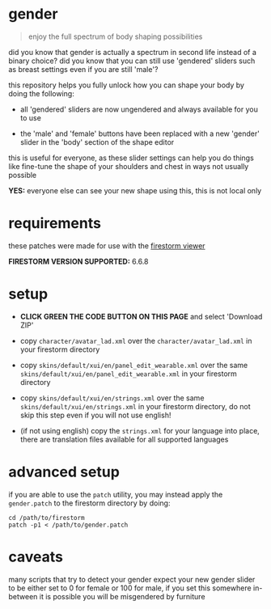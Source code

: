 # gender
> enjoy the full spectrum of body shaping possibilities

did you know that gender is actually a spectrum in second life instead of a
binary choice? did you know that you can still use 'gendered' sliders such
as breast settings even if you are still 'male'?

this repository helps you fully unlock how you can shape your body by doing
the following:

* all 'gendered' sliders are now ungendered and always available for you to use

* the 'male' and 'female' buttons have been replaced with a new 'gender' slider
  in the 'body' section of the shape editor

this is useful for everyone, as these slider settings can help you do things
like fine-tune the shape of your shoulders and chest in ways not usually
possible

**YES:** everyone else can see your new shape using this, this is not local only

# requirements
these patches were made for use with the [firestorm viewer][0]

**FIRESTORM VERSION SUPPORTED:** 6.6.8

# setup
* **CLICK GREEN THE CODE BUTTON ON THIS PAGE** and select 'Download ZIP'

* copy `character/avatar_lad.xml` over the `character/avatar_lad.xml` in your
  firestorm directory

* copy `skins/default/xui/en/panel_edit_wearable.xml` over the same
  `skins/default/xui/en/panel_edit_wearable.xml` in your firestorm directory

* copy `skins/default/xui/en/strings.xml` over the same 
  `skins/default/xui/en/strings.xml` in your firestorm directory, do not 
  skip this step even if you will not use english!

* (if not using english) copy the `strings.xml` for your language into place, 
  there are translation files available for all supported languages

# advanced setup
if you are able to use the `patch` utility, you may instead apply the
`gender.patch` to the firestorm directory by doing:

``` shell
cd /path/to/firestorm
patch -p1 < /path/to/gender.patch
```

# caveats
many scripts that try to detect your gender expect your new gender slider to
be either set to 0 for female or 100 for male, if you set this somewhere
in-between it is possible you will be misgendered by furniture

[0]: https://www.firestormviewer.org/

